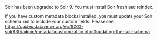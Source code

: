 Solr has been upgraded to Solr 9. You must install Solr fresh and reindex. 

If you have custom metadata blocks installed, you must update your Solr schema.xml to include your custom fields. Please see https://guides.dataverse.org/en/9260-solr930/admin/metadatacustomization.html#updating-the-solr-schema
